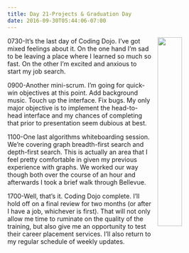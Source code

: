 ```yaml
---
title: Day 21-Projects & Graduation Day
date: 2016-09-30T05:44:06-07:00
---
```

<img style="float: right; margin:0 0 1em 1em; width: 33%" src="/img/blog/day21.jpg"/>

0730-It’s the last day of Coding Dojo.  I’ve got mixed feelings about it.  On the one hand I’m sad to be leaving a place where I learned so much so fast.  On the other I’m excited and anxious to start my job search.  

0900-Another mini-scrum.  I’m going for quick-win objectives at this point.  Add background music.  Touch up the interface.  Fix bugs.  My only major objective is to implement the head-to-head interface and my chances of completing that prior to presentation seem dubious at best.

1100-One last algorithms whiteboarding session. We’re covering graph breadth-first search and depth-first search.  This is actually an area that I feel pretty comfortable in given my previous experience with graphs.  We worked our way though both over the course of an hour and afterwards I took a brief walk through Bellevue.

1700-Well, that’s it.  Coding Dojo complete.  I’ll hold off on a final review for two months (or after I have a job, whichever is first).  That will not only allow me time to ruminate on the quality of the training, but also give me an opportunity to test their career placement services.  I’ll also return to my regular schedule of weekly updates.
